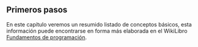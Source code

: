 ## Primeros pasos
En este capítulo veremos un resumido listado de conceptos básicos, esta
información puede encontrarse en forma más elaborada en el WikiLibro
[Fundamentos de programación](Fundamentos_de_programación "wikilink").
